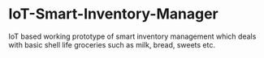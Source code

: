 # IoT-Smart-Inventory-Manager
IoT based working prototype of smart inventory management which deals with basic shell life groceries such as milk, bread, sweets etc.
